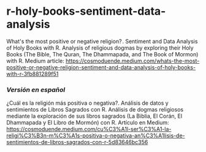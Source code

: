 # r-holy-books-sentiment-data-analysis
What's the most positive or negative religion? . Sentiment and Data Analysis of Holy Books with R. Analysis of religious dogmas by exploring their Holy Books (The Bible, The Quran, The Dhammapada, and The Book of Mormon) with R. Medium article: https://cosmoduende.medium.com/whats-the-most-positive-or-negative-religion-sentiment-and-data-analysis-of-holy-books-with-r-3fb881289f51

### *Versión en español*
¿Cuál es la religión más positiva o negativa?. Análisis de datos y sentimientos de Libros Sagrados con R. Análisis de dogmas religiosos mediante la exploración de sus libros sagrados (La Biblia, El Corán, El Dhammapada y El Libro de Mormón) con R. Artículo en Medium: https://cosmoduende.medium.com/cu%C3%A1l-ser%C3%A1-la-religi%C3%B3n-m%C3%A1s-positiva-o-negativa-an%C3%A1lisis-de-sentimientos-de-libros-sagrados-con-r-5d83646bc356
